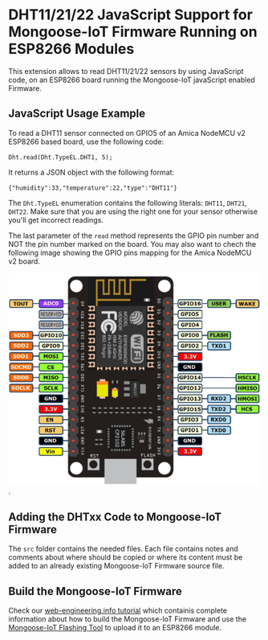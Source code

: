 # DHT11/21/22 JavaScript Support for Mongoose-IoT Firmware Running on ESP8266 Modules

This extension allows to read DHT11/21/22 sensors by using JavaScript code, on an ESP8266 board running the Mongoose-IoT javaScript enabled Firmware.

## JavaScript Usage Example

To read a DHT11 sensor connected on GPIO5 of an Amica NodeMCU v2 ESP8266 based board, use the following code:
```
Dht.read(Dht.TypeEL.DHT1, 5);
```
It returns a JSON object with the following format:
```
{"humidity":33,"temperature":22,"type":"DHT11"}
```

The `Dht.TypeEL` enumeration contains the following literals: `DHT11`, `DHT21`, `DHT22`. Make sure that you are using the right one for your sensor otherwise you'll get incorrect readings.

The last parameter of the `read` method represents the GPIO pin number and NOT the pin number marked on the board. 
You may also want to chech the following image showing the GPIO pins mapping for the Amica NodeMCU v2 board.


![GPIO pins mapping of an Amica NodeMCU v2 board](docs/img/Amica_NodeMCU_v2_pins.png?raw=true "Amica NodeMCU v2 Pins Mapping").

## Adding the DHTxx Code to Mongoose-IoT Firmware

The `src` folder contains the needed files. Each file contains notes and comments about where should be copied or where its content must be added to an already existing Mongoose-IoT Firmware source file. 

## Build the Mongoose-IoT Firmware

Check our [web-engineering.info tutorial](http://web-engineering.info/node/65) which containis complete information about how to build the Mongoose-IoT Firmware and use the [Mongoose-IoT Flashing Tool](https://github.com/cesanta/mongoose-flashing-tool) to upload it to an ESP8266 module.
